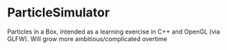# ParticleSimulator
Particles in a Box, intended as a learning exercise in C++ and OpenGL (via GLFW). Will grow more ambitious/complicated overtime
